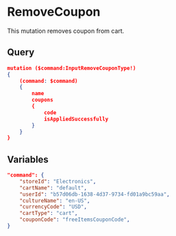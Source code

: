 # RemoveCoupon

This mutation removes coupon from cart.

## Query

```json
mutation ($command:InputRemoveCouponType!)
{
    (command: $command)
    {
        name
        coupons
        {
        	code
            isAppliedSuccessfully
        }
    }
}
```

## Variables

```json
"command": {
    "storeId": "Electronics",
    "cartName": "default",
    "userId": "b57d06db-1638-4d37-9734-fd01a9bc59aa",
    "cultureName": "en-US",
    "currencyCode": "USD",
    "cartType": "cart",
    "couponCode": "freeItemsCouponCode",
}
```
